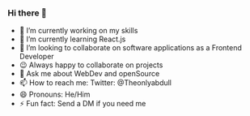 ### Hi there 👋

- 🔭 I’m currently working on my skills
- 🌱 I’m currently learning React.js
- 👯 I’m looking to collaborate on software applications as a Frontend Developer
- 😉 Always happy to collaborate on projects
- 💬 Ask me about WebDev and openSource
- 📫 How to reach me: Twitter: @Theonlyabdull
- 😄 Pronouns: He/Him
- ⚡ Fun fact: Send a DM if you need me
